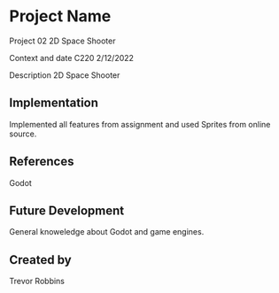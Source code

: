 # Project Name
Project 02 2D Space Shooter

Context and date
C220
2/12/2022

Description
2D Space Shooter

## Implementation
Implemented all features from assignment and used Sprites from online source. 

## References
Godot

## Future Development
General knoweledge about Godot and game engines. 

## Created by
Trevor Robbins
